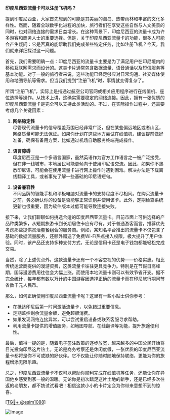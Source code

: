 **印度尼西亚流量卡可以注册飞机吗？**

提到印度尼西亚，大家首先想到的可能是其美丽的海岛、热带雨林和丰富的文化多样性。然而，随着全球数字化进程的加快，旅行者们在享受这些自然与人文美景的同时，也对网络连接的需求日益增长。在这种背景下，印度尼西亚的流量卡成为许多游客和商务人士的重要选择。但是，关于印度尼西亚流量卡的功能，很多人可能会产生疑问：它是否真的能帮助我们完成某些特定任务，比如注册飞机？今天，我们就来详细探讨这一问题。

首先，我们需要明确一点：印度尼西亚的流量卡主要是为了满足用户在印尼境内的移动互联网需求而设计的。这类卡片通常包含数据流量、语音通话以及短信服务等基本功能。对于一般的旅行者来说，这些功能已经足够应对日常沟通、社交媒体使用和地图导航等需求。但当我们提到“注册飞机”时，事情就变得复杂了。

所谓“注册飞机”，实际上是指通过航空公司官网或相关应用程序进行在线值机、座位选择等操作。从技术上讲，这确实需要稳定的网络连接。因此，拥有一张优质的印度尼西亚流量卡是完全可以支持此类活动的。不过，在实际操作过程中，还需要考虑几个关键因素：

1. **网络稳定性**  
   尽管现代流量卡的信号覆盖范围已经非常广泛，但在某些偏远地区或者山区，网络质量可能无法保证。如果你计划在这些地方尝试在线值机，建议提前做好准备，确保有备用方案，比如通过机场自助服务终端完成操作。

2. **语言障碍**  
   印度尼西亚是一个多语言国家，虽然英语作为官方工作语言之一被广泛接受，但在非一线城市，本地居民可能更倾向于使用印尼语交流。因此，如果你不熟悉印尼语，可能会在使用流量卡进行网上操作时遇到困难。解决办法是下载离线翻译工具，或者事先了解一些基础的印尼语短句。

3. **设备兼容性**  
   不同品牌的智能手机和平板电脑对流量卡的支持程度不尽相同。在购买流量卡之前，务必确认你的设备是否能够正常识别并使用该卡。此外，定期检查系统更新也很重要，因为软件版本过低可能导致连接失败。

接下来，让我们聊聊如何挑选合适的印度尼西亚流量卡。目前市面上可供选择的产品种类繁多，从短期旅游卡到长期居住卡应有尽有。对于普通游客而言，推荐优先考虑那些提供灵活套餐组合的服务商。例如，某知名平台推出的流量卡不仅包含了基础的数据流量服务，还额外赠送了免费Wi-Fi热点接入权限，极大提升了用户体验。同时，该产品还支持多种支付方式，无论是信用卡还是电子钱包都能轻松完成交易。

当然，除了上述优点外，这款流量卡还有一个不容忽视的优势——价格实惠。相比传统运营商提供的漫游资费，这类流量卡往往更具竞争力。特别是在节假日高峰期，国际漫游费用往往会大幅上涨，而使用本地流量卡则可以有效节省开支。据不完全统计，每年都有数以万计的中国游客因选择正确的流量卡而在印尼旅行期间节省数千元人民币。

那么，如何正确使用印度尼西亚流量卡呢？这里有一些小贴士供你参考：

- 在抵达印尼后第一时间激活流量卡，以免错过重要信息。
- 定期监控剩余流量余额，避免超额消费。
- 如果发现网络连接异常，可以尝试重启设备或联系客服寻求帮助。
- 利用流量卡提供的增值服务，如地图导航、在线翻译等功能，提升旅途便利性。

最后，值得一提的是，随着电子签注政策的逐步放宽，越来越多的中国公民开始将目光投向印尼这片热土。无论是商务考察还是休闲度假，一张优质的印度尼西亚流量卡都将是你不可或缺的好伙伴。它不仅能让你随时随地保持联络，更能为你的旅程增添无限乐趣。

总之，印度尼西亚流量卡不仅可以帮助你顺利完成在线值机等任务，还能让你在异国他乡感受到家一般的温暖。无论你是初次踏足这片土地的新手，还是已经多次往返的老朋友，都不妨试试看吧！相信这款小小的卡片定会为你带来意想不到的惊喜。

[[TG💪+ @esim1088](https://t.me/s/esim1088)]

![Image](https://i.postimg.cc/4NQfJmqS/Snipaste-2025-05-13-00-14-12.png)
